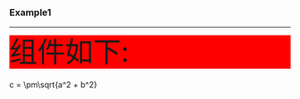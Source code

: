 ### Example1

<hr/>
<div style="background:red;font-size:50px;height:60px;line-height:60px;margin-bottom:20px;">组件如下:</div>
<latexDisplay> c = \pm\sqrt{a^2 + b^2} </latexDisplay>


<script setup>
import latexDisplay from '../../components/latexDisplay.vue'
</script>

